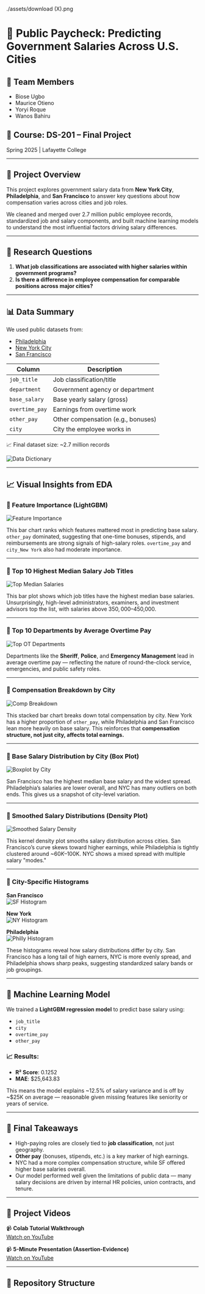 ./assets/download (X).png

# 💼 Public Paycheck: Predicting Government Salaries Across U.S. Cities

## 👥 Team Members
- Biose Ugbo  
- Maurice Otieno  
- Yoryi Roque  
- Wanos Bahiru

## 📘 Course: DS-201 – Final Project  
Spring 2025 | Lafayette College

---

## 🧠 Project Overview

This project explores government salary data from **New York City**, **Philadelphia**, and **San Francisco** to answer key questions about how compensation varies across cities and job roles.

We cleaned and merged over 2.7 million public employee records, standardized job and salary components, and built machine learning models to understand the most influential factors driving salary differences.

---

## 🎯 Research Questions

1. **What job classifications are associated with higher salaries within government programs?**
2. **Is there a difference in employee compensation for comparable positions across major cities?**

---

## 📊 Data Summary

We used public datasets from:
- [Philadelphia](https://catalog.data.gov/dataset/city-employee-earnings)
- [New York City](https://catalog.data.gov/dataset/citywide-payroll-data-fiscal-year)
- [San Francisco](https://catalog.data.gov/dataset/employee-compensation)

| Column         | Description |
|----------------|-------------|
| `job_title`    | Job classification/title |
| `department`   | Government agency or department |
| `base_salary`  | Base yearly salary (gross) |
| `overtime_pay` | Earnings from overtime work |
| `other_pay`    | Other compensation (e.g., bonuses) |
| `city`         | City the employee works in |

📈 Final dataset size: ~2.7 million records

![Data Dictionary](./assets/newplot.png)

---

## 📈 Visual Insights from EDA

### 🔹 Feature Importance (LightGBM)

![Feature Importance](./assets/download%20(10).png)

This bar chart ranks which features mattered most in predicting base salary. `other_pay` dominated, suggesting that one-time bonuses, stipends, and reimbursements are strong signals of high-salary roles. `overtime_pay` and `city_New York` also had moderate importance.

---

### 🔹 Top 10 Highest Median Salary Job Titles

![Top Median Salaries](./assets/download%20(9).png)

This bar plot shows which job titles have the highest median base salaries. Unsurprisingly, high-level administrators, examiners, and investment advisors top the list, with salaries above $350,000–$450,000.

---

### 🔹 Top 10 Departments by Average Overtime Pay

![Top OT Departments](./assets/download%20(8).png)

Departments like the **Sheriff**, **Police**, and **Emergency Management** lead in average overtime pay — reflecting the nature of round-the-clock service, emergencies, and public safety roles.

---

### 🔹 Compensation Breakdown by City

![Comp Breakdown](./assets/download%20(7).png)

This stacked bar chart breaks down total compensation by city. New York has a higher proportion of `other_pay`, while Philadelphia and San Francisco lean more heavily on base salary. This reinforces that **compensation structure, not just city, affects total earnings.**

---

### 🔹 Base Salary Distribution by City (Box Plot)

![Boxplot by City](./assets/download%20(6).png)

San Francisco has the highest median base salary and the widest spread. Philadelphia’s salaries are lower overall, and NYC has many outliers on both ends. This gives us a snapshot of city-level variation.

---

### 🔹 Smoothed Salary Distributions (Density Plot)

![Smoothed Salary Density](./assets/download%20(5).png)

This kernel density plot smooths salary distribution across cities. San Francisco’s curve skews toward higher earnings, while Philadelphia is tightly clustered around ~$60K–$100K. NYC shows a mixed spread with multiple salary "modes."

---

### 🔹 City-Specific Histograms

**San Francisco**  
![SF Histogram](./assets/download%20(4).png)

**New York**  
![NY Histogram](./assets/download%20(3).png)

**Philadelphia**  
![Philly Histogram](./assets/download%20(2).png)

These histograms reveal how salary distributions differ by city. San Francisco has a long tail of high earners, NYC is more evenly spread, and Philadelphia shows sharp peaks, suggesting standardized salary bands or job groupings.

---

## 🤖 Machine Learning Model

We trained a **LightGBM regression model** to predict base salary using:
- `job_title`
- `city`
- `overtime_pay`
- `other_pay`

### 📈 Results:
- **R² Score**: 0.1252
- **MAE**: $25,643.83

This means the model explains ~12.5% of salary variance and is off by ~$25K on average — reasonable given missing features like seniority or years of service.

---

## 🧠 Final Takeaways

- High-paying roles are closely tied to **job classification**, not just geography.
- **Other pay** (bonuses, stipends, etc.) is a key marker of high earnings.
- NYC had a more complex compensation structure, while SF offered higher base salaries overall.
- Our model performed well given the limitations of public data — many salary decisions are driven by internal HR policies, union contracts, and tenure.

---

## 🎥 Project Videos

📹 **Colab Tutorial Walkthrough**  
[Watch on YouTube](https://youtu.be/95L-Ps0Roj4)

📹 **5-Minute Presentation (Assertion-Evidence)**  
[Watch on YouTube](https://your-presentation-link.com)

---

## 📁 Repository Structure


